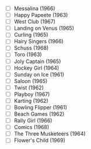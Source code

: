 - [ ] Messalina (1966)
- [ ] Happy Papeete (1963)
- [ ] West Club (1967)
- [ ] Landing on Venus (1965)
- [ ] Curling (1965)
- [ ] Hairy Singers (1966)
- [ ] Schuss (1968)
- [ ] Toro (1963)
- [ ] Joly Captain (1965)
- [ ] Hockey Girl (1964)
- [ ] Sunday on Ice (1961)
- [ ] Saloon (1965)
- [ ] Twist (1962)
- [ ] Playboy (1967)
- [ ] Karting (1962)
- [ ] Bowling Flipper (1961)
- [ ] Beach Games (1962)
- [ ] Rally Girl (1966)
- [ ] Comics (1968)
- [ ] The Three Musketeers (1964)
- [ ] Flower's Child (1969)
